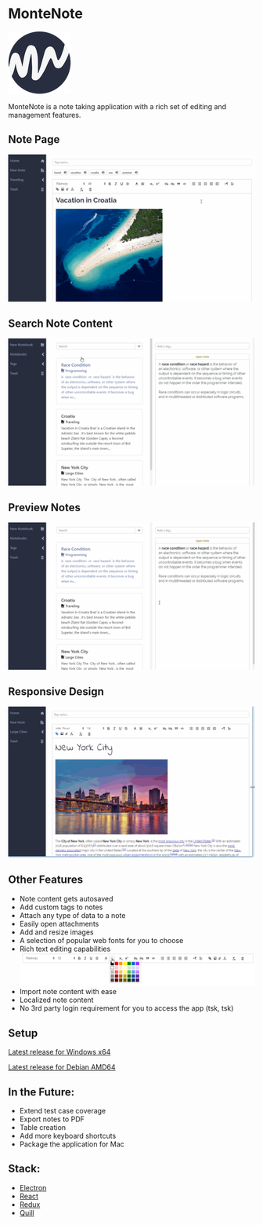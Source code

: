 # MonteNote

![MonteNote logo](./static/logo.png "MonteNote")

MonteNote is a note taking application with a rich set of editing and management features.

## Note Page

![Note Page](./static/monte-note-note-page.gif "Note Page")

## Search Note Content

![Search Notes](./static/monte-note-search.gif "Search Notes")

## Preview Notes

![Preview Notes](./static/monte-note-browse.gif "Preview Notes")

## Responsive Design

![Responsive Design](./static/monte-note-responsive.gif "Responsive Design")

## Other Features

- Note content gets autosaved
- Add custom tags to notes
- Attach any type of data to a note
- Easily open attachments
- Add and resize images
- A selection of popular web fonts for you to choose
- Rich text editing capabilities
![Toolbar](./static/monte-note-toolbar.png "Toolbar")
- Import note content with ease
- Localized note content
- No 3rd party login requirement for you to access the app (tsk, tsk)

## Setup

[Latest release for Windows x64](https://github.com/urbanogardun/monte-note/releases)

[Latest release for Debian AMD64](https://github.com/urbanogardun/monte-note/releases)

## In the Future:

- Extend test case coverage
- Export notes to PDF
- Table creation
- Add more keyboard shortcuts
- Package the application for Mac

## Stack:

- [Electron](https://github.com/electron/electron)
- [React](https://github.com/facebook/react)
- [Redux](https://github.com/reactjs/redux)
- [Quill](https://github.com/quilljs/quill)






